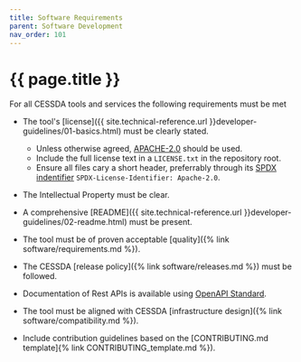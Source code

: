 ```yaml
---
title: Software Requirements
parent: Software Development
nav_order: 101
---
```


# {{ page.title }}

For all CESSDA tools and services the following requirements must be met

* The tool's [license]({{ site.technical-reference.url }}developer-guidelines/01-basics.html) must be clearly stated.
  * Unless otherwise agreed, [APACHE-2.0](https://choosealicense.com/licenses/apache-2.0/) should be used.
  * Include the full license text in a `LICENSE.txt` in the repository root.
  * Ensure all files cary a short header, preferrably through its [SPDX indentifier](https://spdx.org/)
  `SPDX-License-Identifier: Apache-2.0`.

* The Intellectual Property must be clear.
* A comprehensive [README]({{ site.technical-reference.url }}developer-guidelines/02-readme.html) must be present.
* The tool must be of proven acceptable [quality]({% link software/requirements.md %}).
* The CESSDA [release policy]({% link software/releases.md %}) must be followed.
* Documentation of Rest APIs is available using [OpenAPI Standard](https://swagger.io/docs/specification/about/).
* The tool must be aligned with CESSDA [infrastructure design]({% link software/compatibility.md %}).
* Include contribution guidelines based on the [CONTRIBUTING.md template]{% link CONTRIBUTING_template.md %}).
